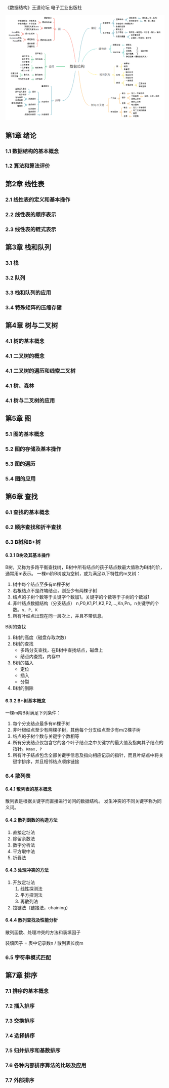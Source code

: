 《数据结构》王道论坛 电子工业出版社


![数据结构](../../img/数据结构.png)

## 第1章 绪论
### 1.1 数据结构的基本概念
### 1.2 算法和算法评价

## 第2章 线性表
### 2.1 线性表的定义和基本操作
### 2.2 线性表的顺序表示
### 2.3 线性表的链式表示

## 第3章 栈和队列
### 3.1 栈
### 3.2 队列
### 3.3 栈和队列的应用
### 3.4 特殊矩阵的压缩存储

## 第4章 树与二叉树
### 4.1 树的基本概念
### 4.1 二叉树的概念
### 4.1 二叉树的遍历和线索二叉树
### 4.1 树、森林
### 4.1 树与二叉树的应用

## 第5章 图
### 5.1 图的基本概念
### 5.2 图的存储及基本操作
### 5.3 图的遍历
### 5.4 图的应用

## 第6章 查找
### 6.1 查找的基本概念
### 6.2 顺序查找和折半查找
### 6.3 B树和B+树
#### 6.3.1 B树及其基本操作
B树，又称为多路平衡查找树，B树中所有结点的孩子结点数最大值称为B树的阶，通常用m表示。
一棵m阶B树或为空树，或为满足以下特性的m叉树：
1. 树中每个结点至多有m棵子树
2. 若根结点不是终端结点，则至少有两棵子树
3. 结点的子树个数等于关键字个数加1。关键字的个数等于子树的个数减1
4. 非叶结点数据结构（分支结点） n,P0,K1,P1,K2,P2,...,Kn,Pn。n关键字的个数。`n, P, K`
5. 所有叶结点出现在同一层次上，并且不带信息。

B树的查找
1. B树的高度（磁盘存取次数）
2. B树的查找
   * 多路分支查找，在B树中查找结点，磁盘上
   * 结点内查找，内存中
3. B树的插入
   * 定位
   * 插入
   * 分裂
4. B树的删除

#### 6.3.2 B+树基本概念
一棵m阶B树满足下列条件：
1. 每个分支结点最多有m棵子树
2. 非叶根结点至少有两棵子树，其他每个分支结点至少有m/2棵子树
3. 结点的子树个数与关键字个数相等
4. 所有分支结点仅包含它的各个叶子结点之中关键字的最大值及指向其子结点的指针。`Kmax, P`
5. 所有叶子结点包含全部关键字信息及指向相应记录的指针，而且叶结点中将关键字排序，并且相邻结点顺序链接

### 6.4 散列表
#### 6.4.1 散列表的基本概念
散列表是根据关键字而直接进行访问的数据结构。
发生冲突的不同关键字称为同义词。

#### 6.4.2 散列函数的构造方法
1. 直接定址法
2. 除留余数法
3. 数字分析法
4. 平方取中法
5. 折叠法

#### 6.4.3 处理冲突的方法
1. 开放定址法
   1. 线性探测法
   2. 平方探测法
   3. 再散列法
2. 拉链法（链接法，chaining）

#### 6.4.4 散列查找及性能分析
散列函数、处理冲突的方法和装填因子

装填因子 = 表中记录数n / 散列表长度m

### 6.5 字符串模式匹配

## 第7章 排序
### 7.1 排序的基本概念
### 7.2 插入排序
### 7.3 交换排序
### 7.4 选择排序
### 7.5 归并排序和基数排序
### 7.6 各种内部排序算法的比较及应用
### 7.7 外部排序